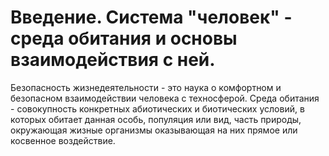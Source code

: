 # Введение. Система "человек" - среда обитания и основы взаимодействия с ней.

Безопасность жизнедеятельности - это наука о комфортном и безопасном взаимодействии человека с техносферой.
Среда обитания - совокупность конкретных абиотических и биотических условий, в которых обитает данная особь, популяция или вид, часть природы, окружающая жизные организмы оказывающая на них прямое или косвенное воздействие.

